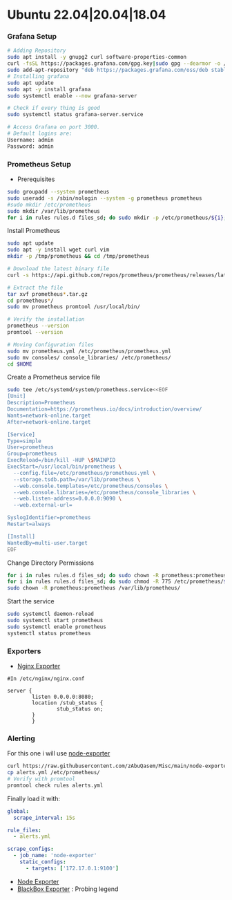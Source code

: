 
# Ubuntu 22.04|20.04|18.04
### Grafana Setup
```bash
# Adding Repository 
sudo apt install -y gnupg2 curl software-properties-common
curl -fsSL https://packages.grafana.com/gpg.key|sudo gpg --dearmor -o /etc/apt/trusted.gpg.d/grafana.gpg
sudo add-apt-repository "deb https://packages.grafana.com/oss/deb stable main"
# Installing grafana
sudo apt update
sudo apt -y install grafana
sudo systemctl enable --now grafana-server

# Check if every thing is good
sudo systemctl status grafana-server.service 

# Access Grafana on port 3000.
# Default logins are:
Username: admin
Password: admin
```
### Prometheus Setup
- Prerequisites
```bash
sudo groupadd --system prometheus
sudo useradd -s /sbin/nologin --system -g prometheus prometheus
#sudo mkdir /etc/prometheus
sudo mkdir /var/lib/prometheus
for i in rules rules.d files_sd; do sudo mkdir -p /etc/prometheus/${i}; done
```
Install Prometheus
```bash
sudo apt update
sudo apt -y install wget curl vim
mkdir -p /tmp/prometheus && cd /tmp/prometheus

# Download the latest binary file
curl -s https://api.github.com/repos/prometheus/prometheus/releases/latest | grep browser_download_url | grep linux-amd64 | cut -d '"' -f 4 | wget -qi 

# Extract the file
tar xvf prometheus*.tar.gz
cd prometheus*/
sudo mv prometheus promtool /usr/local/bin/

# Verify the installation
prometheus --version
promtool --version

# Moving Configuration files
sudo mv prometheus.yml /etc/prometheus/prometheus.yml
sudo mv consoles/ console_libraries/ /etc/prometheus/
cd $HOME
```
Create a Prometheus service file
```bash
sudo tee /etc/systemd/system/prometheus.service<<EOF
[Unit]
Description=Prometheus
Documentation=https://prometheus.io/docs/introduction/overview/
Wants=network-online.target
After=network-online.target

[Service]
Type=simple
User=prometheus
Group=prometheus
ExecReload=/bin/kill -HUP \$MAINPID
ExecStart=/usr/local/bin/prometheus \
  --config.file=/etc/prometheus/prometheus.yml \
  --storage.tsdb.path=/var/lib/prometheus \
  --web.console.templates=/etc/prometheus/consoles \
  --web.console.libraries=/etc/prometheus/console_libraries \
  --web.listen-address=0.0.0.0:9090 \
  --web.external-url=

SyslogIdentifier=prometheus
Restart=always

[Install]
WantedBy=multi-user.target
EOF
```
Change Directory Permissions
```bash
for i in rules rules.d files_sd; do sudo chown -R prometheus:prometheus /etc/prometheus/${i}; done
for i in rules rules.d files_sd; do sudo chmod -R 775 /etc/prometheus/${i}; done
sudo chown -R prometheus:prometheus /var/lib/prometheus/
```
Start the service
```bash
sudo systemctl daemon-reload
sudo systemctl start prometheus
sudo systemctl enable prometheus
systemctl status prometheus
```
### Exporters
- [Nginx Exporter](https://github.com/nginxinc/nginx-prometheus-exporter)
```
#In /etc/nginx/nginx.conf

server {
        listen 0.0.0.0:8080;
        location /stub_status {
                stub_status on;
        }
        }
```
### Alerting
For this one i will use [node-exporter](https://samber.github.io/awesome-prometheus-alerts/rules.html#host-and-hardware)
```sh
curl https://raw.githubusercontent.com/zAbuQasem/Misc/main/node-exporter-prom-alerts.yml -o alerts.yml
cp alerts.yml /etc/prometheus/
# Verify with promtool
promtool check rules alerts.yml
```
Finally load it with:
```yml
global:
  scrape_interval: 15s

rule_files:
  - alerts.yml

scrape_configs:
  - job_name: 'node-exporter'
    static_configs:
      - targets: ['172.17.0.1:9100']
```

- [Node Exporter](https://devopscube.com/monitor-linux-servers-prometheus-node-exporter/)
- [BlackBox Exporter](https://devconnected.com/how-to-install-and-configure-blackbox-exporter-for-prometheus/) : Probing legend
